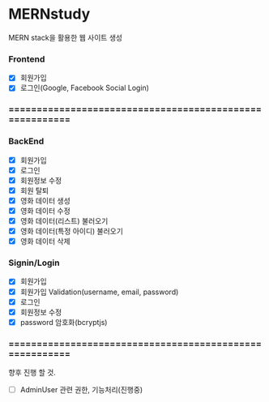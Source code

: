 # MERNstudy

MERN stack을 활용한 웹 사이트 생성

### Frontend
- [x] 회원가입
- [x] 로그인(Google, Facebook Social Login)

### ========================================================

### BackEnd

- [x] 회원가입
- [x] 로그인
- [x] 회원정보 수정
- [x] 회원 탈퇴
- [x] 영화 데이터 생성
- [x] 영화 데이터 수정
- [x] 영화 데이터(리스트) 불러오기
- [x] 영화 데이터(특정 아이디) 불러오기
- [x] 영화 데이터 삭제

### Signin/Login

- [x] 회원가입
- [x] 회원가입 Validation(username, email, password)
- [x] 로그인
- [x] 회원정보 수정
- [x] password 암호화(bcryptjs)

### ========================================================
향후 진행 할 것.
- [ ] AdminUser 관련 권한, 기능처리(진행중)
